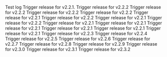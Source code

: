 Test log
Trigger release for v2.2.1.
Trigger release for v2.2.2
Trigger release for v2.2.2
Trigger release for v2.2.2
Trigger release for v2.2.2
Trigger release for v2.2.1
Trigger release for v2.2.2
Trigger release for v2.2.1
Trigger release for v2.2.2
Trigger release for v2.2.1
Trigger release for v2.2.1
Trigger release for v2.2.1
Trigger release for v2.2.1
Trigger release for v2.2.1
Trigger release for v2.2.1
Trigger release for v2.2.3
Trigger release for v2.2.4
Trigger release for v2.2.5
Trigger release for v2.2.6
Trigger release for v2.2.7
Trigger release for v2.2.8
Trigger release for v2.2.9
Trigger release for v2.3.0
Trigger release for v2.3.1
Trigger release for v2.3.2
